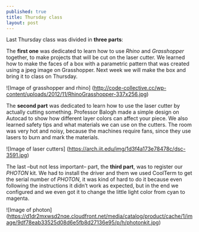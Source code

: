 ```yaml
---
published: true
title: Thursday class
layout: post
---
```

Last Thursday class was divided in **three parts**:

The **first one** was dedicated to learn how to use *Rhino* and *Grasshopper* together, to make projects that will be cut on the laser cutter. We learned how to make the faces of a box with a parametric pattern that was created using a jpeg image on Grasshopper. Next week we will make the box and bring it to class on Thursday.

![Image of grasshopper and rhino] (http://code-collective.cc/wp-content/uploads/2012/11/RhinoGrasshopper-337x256.jpg)

The **second part** was dedicated to learn how to use the laser cutter by actually cutting something. Professor Balogh made a simple design on Autocad to show how different layer colors can affect your piece. We also learned safety tips and what materials we can use on the cutters. The room was very hot and noisy, because the machines require fans, since they use lasers to burn and mark the materials.

![Image of laser cutters] (https://arch.iit.edu/img/1d3f4a173e78478c/dsc-3591.jpg)

The last –but not less important– part, the **third part**, was to register our *PHOTON* kit. We had to install the driver and them we used CoolTerm to get the serial number of *PHOTON*, it was kind of hard to do it because even following the instructions it didn’t work as expected, but in the end we configured and we even got it to change the little light color from cyan to magenta.

![Image of photon] (https://d1dr2mxwsd2nqe.cloudfront.net/media/catalog/product/cache/1/image/9df78eab33525d08d6e5fb8d27136e95/p/h/photonkit.jpg)
